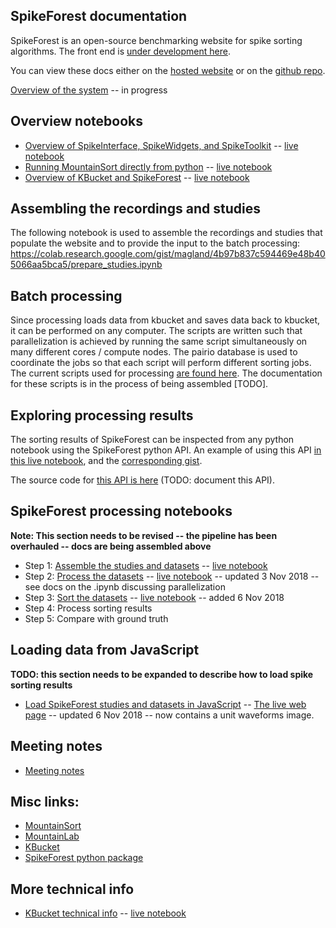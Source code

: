 ## SpikeForest documentation

SpikeForest is an open-source benchmarking website for spike sorting algorithms. The front end is [under development here](https://github.com/elovero/spike-front).

You can view these docs either on the [hosted website](https://users.flatironinstitute.org/~magland/docs/) or on the [github repo](https://github.com/magland/docs/blob/master/docs/index.md).

[Overview of the system](overview.md) -- in progress

## Overview notebooks

* [Overview of SpikeInterface, SpikeWidgets, and SpikeToolkit](https://gist.github.com/magland/e43542fe2dfe856fd04903b9ff1f8e4e) -- [live notebook](https://colab.research.google.com/gist/magland/e43542fe2dfe856fd04903b9ff1f8e4e)
* [Running MountainSort directly from python](https://gist.github.com/magland/ee686398228a16adf8b95af4edde096b) -- [live notebook](https://colab.research.google.com/gist/magland/ee686398228a16adf8b95af4edde096b)
* [Overview of KBucket and SpikeForest](https://gist.github.com/magland/318c7bc43df9dd528f667589eaa2482d) -- [live notebook](https://colab.research.google.com/gist/magland/318c7bc43df9dd528f667589eaa2482d)

## Assembling the recordings and studies

The following notebook is used to assemble the recordings and studies that populate the website and to provide the input to the batch processing: https://colab.research.google.com/gist/magland/4b97b837c594469e48b405066aa5bca5/prepare_studies.ipynb

## Batch processing

Since processing loads data from kbucket and saves data back to kbucket, it can be performed on any computer. The scripts are written such that parallelization is achieved by running the same script simultaneously on many different cores / compute nodes. The pairio database is used to coordinate the jobs so that each script will perform different sorting jobs. The current scripts used for processing [are found here](https://github.com/magland/spikeforest/tree/master/spikeforest/sf_batch). The documentation for these scripts is in the process of being assembled [TODO].

## Exploring processing results

The sorting results of SpikeForest can be inspected from any python notebook using the SpikeForest python API. An example of using this API [in this live notebook](https://colab.research.google.com/gist/magland/1028fc92568c86f6b5a6e56766f9a8f1/explore_spikeforest_results.ipynb), and the [corresponding gist](https://gist.github.com/magland/1028fc92568c86f6b5a6e56766f9a8f1#file-explore_spikeforest_results-ipynb).

The source code for [this API is here](https://github.com/magland/spikeforest/blob/master/spikeforest/sfdata/sfdata.py) (TODO: document this API).

## SpikeForest processing notebooks

**Note: This section needs to be revised -- the pipeline has been overhauled -- docs are being assembled above**

* Step 1: [Assemble the studies and datasets](https://gist.github.com/magland/4b97b837c594469e48b405066aa5bca5) -- [live notebook](https://colab.research.google.com/gist/magland/4b97b837c594469e48b405066aa5bca5/prepare_studies.ipynb)
* Step 2: [Process the datasets](https://gist.github.com/magland/9d9d1a0a58aa694d5c2e71e3717dd1ef#file-notebook-ipynb) -- [live notebook](https://colab.research.google.com/gist/magland/9d9d1a0a58aa694d5c2e71e3717dd1ef) -- updated 3 Nov 2018 -- see docs on the .ipynb discussing parallelization
* Step 3: [Sort the datasets](https://gist.github.com/magland/3ba2b1fe6ff138deba0edaedb5de5867#file-notebook-ipynb) -- [live notebook](https://colab.research.google.com/gist/magland/3ba2b1fe6ff138deba0edaedb5de5867) -- added 6 Nov 2018
* Step 4: Process sorting results
* Step 5: Compare with ground truth

## Loading data from JavaScript

**TODO: this section needs to be expanded to describe how to load spike sorting results**

* [Load SpikeForest studies and datasets in JavaScript](https://codesandbox.io/s/w7pp32vo0w) -- [The live web page](https://w7pp32vo0w.codesandbox.io/) -- updated 6 Nov 2018 -- now contains a unit waveforms image.

## Meeting notes

* [Meeting notes](meeting_notes.md)

## Misc links:

* [MountainSort](mountainsort.md)
* [MountainLab](mountainlab.md)
* [KBucket](kbucket.md)
* [SpikeForest python package](https://github.com/magland/spikeforest)



## More technical info

* [KBucket technical info](https://gist.github.com/magland/fb2a879975f6e1d44cc624297c1b6656#file-kbucket_technical_info-ipynb) -- [live notebook](https://colab.research.google.com/gist/magland/fb2a879975f6e1d44cc624297c1b6656)
